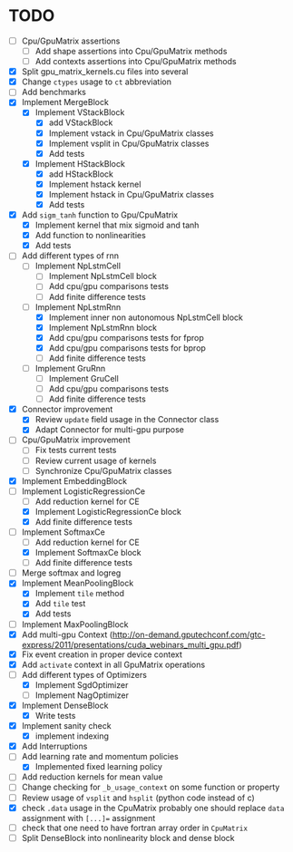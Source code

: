 # TODO

- [ ] Cpu/GpuMatrix assertions
    - [ ] Add shape assertions into Cpu/GpuMatrix methods
    - [ ] Add contexts assertions into Cpu/GpuMatrix methods
- [x] Split gpu_matrix_kernels.cu files into several
- [x] Change `ctypes` usage to `ct` abbreviation
- [ ] Add benchmarks
- [x] Implement MergeBlock
    - [x] Implement VStackBlock
        - [x] add VStackBlock
        - [x] Implement vstack in Cpu/GpuMatrix classes
        - [x] Implement vsplit in Cpu/GpuMatrix classes
        - [x] Add tests
    - [x] Implement HStackBlock
        - [x] add HStackBlock
        - [x] Implement hstack kernel
        - [x] Implement hstack in Cpu/GpuMatrix classes
        - [x] Add tests
- [x] Add `sigm_tanh` function to Gpu/CpuMatrix
    - [x] Implement kernel that mix sigmoid and tanh
    - [x] Add function to nonlinearities
    - [x] Add tests
- [ ] Add different types of rnn
    - [ ] Implement NpLstmCell
        - [ ] Implement NpLstmCell block
        - [ ] Add cpu/gpu comparisons tests
        - [ ] Add finite difference tests
    - [ ] Implement NpLstmRnn
        - [x] Implement inner non autonomous NpLstmCell block
        - [x] Implement NpLstmRnn block
        - [x] Add cpu/gpu comparisons tests for fprop
        - [x] Add cpu/gpu comparisons tests for bprop
        - [ ] Add finite difference tests
    - [ ] Implement GruRnn
        - [ ] Implement GruCell
        - [ ] Add cpu/gpu comparisons tests
        - [ ] Add finite difference tests     
- [x] Connector improvement
    - [x] Review `update` field usage in the Connector class
    - [x] Adapt Connector for multi-gpu purpose
- [ ] Cpu/GpuMatrix improvement    
    - [ ] Fix tests current tests
    - [ ] Review current usage of kernels
    - [ ] Synchronize Cpu/GpuMatrix classes
- [x] Implement EmbeddingBlock
- [ ] Implement LogisticRegressionCe
    - [ ] Add reduction kernel for CE
    - [x] Implement LogisticRegressionCe block
    - [x] Add finite difference tests
- [ ] Implement SoftmaxCe
    - [ ] Add reduction kernel for CE
    - [x] Implement SoftmaxCe block
    - [ ] Add finite difference tests   
- [ ] Merge softmax and logreg    
- [x] Implement MeanPoolingBlock
    - [x] Implement `tile` method
    - [x] Add `tile` test
    - [x] Add tests
- [ ] Implement MaxPoolingBlock
- [x] Add multi-gpu Context (http://on-demand.gputechconf.com/gtc-express/2011/presentations/cuda_webinars_multi_gpu.pdf)
- [x] Fix event creation in proper device context
- [x] Add `activate` context in all GpuMatrix operations
- [ ] Add different types of Optimizers
    - [x] Implement SgdOptimizer
    - [ ] Implement NagOptimizer
- [x] Implement DenseBlock
    - [x] Write tests    
- [x] Implement sanity check
    - [x] implement indexing
- [x] Add Interruptions
- [ ] Add learning rate and momentum policies
    - [x] Implemented fixed learning policy
- [ ] Add reduction kernels for mean value
- [ ] Change checking for `_b_usage_context` on some function or property
- [ ] Review usage of `vsplit` and `hsplit` (python code instead of c) 
- [x] check `.data` usage in the CpuMatrix probably one should replace `data` assignment with `[...]=` assignment
- [ ] check that one need to have fortran array order in `CpuMatrix`
- [ ] Split DenseBlock into nonlinearity block and dense block